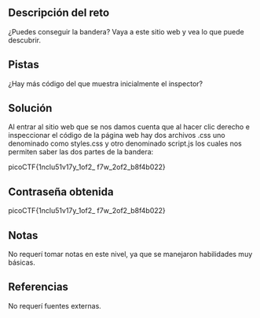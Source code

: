 ## Descripción del reto
¿Puedes conseguir la bandera?
Vaya a este sitio web y vea lo que puede descubrir.
## Pistas 
¿Hay más código del que muestra inicialmente el inspector?
## Solución 
Al entrar al sitio web que se  nos damos cuenta que al hacer clic derecho e inspeccionar el código de la página web hay dos archivos .css uno denominado como styles.css y otro denominado script.js los cuales nos permiten saber las dos partes de la bandera:

picoCTF{1nclu51v17y_1of2_ f7w_2of2_b8f4b022}
## Contraseña obtenida 
picoCTF{1nclu51v17y_1of2_ f7w_2of2_b8f4b022}


## Notas 
No requerí tomar notas en este nivel, ya que se manejaron habilidades muy básicas.
## Referencias 
No requerí fuentes externas. 